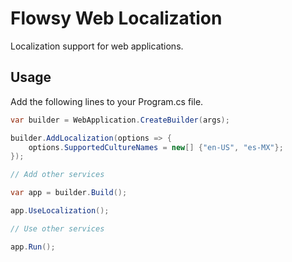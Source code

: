 # Flowsy Web Localization

Localization support for web applications.

## Usage
Add the following lines to your Program.cs file.

```csharp
var builder = WebApplication.CreateBuilder(args);

builder.AddLocalization(options => {
    options.SupportedCultureNames = new[] {"en-US", "es-MX"};
});

// Add other services

var app = builder.Build();

app.UseLocalization();

// Use other services

app.Run();
```
